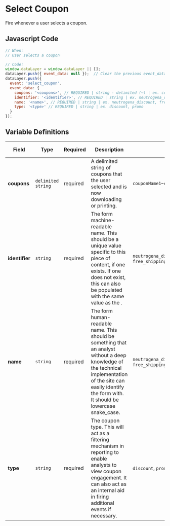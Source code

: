 # Select Coupon

Fire whenever a user selects a coupon.

## Javascript Code

```js
// When:
// User selects a coupon

// Code:
window.dataLayer = window.dataLayer || [];
dataLayer.push({ event_data: null });  // Clear the previous event_data object.
dataLayer.push({
  event: 'select_coupon',
  event_data: {
    coupons: '<coupons>', // REQUIRED | string - delimited (~) | ex. couponName1~couponName2~couponName3
    identifier: '<identifier>', // REQUIRED | string | ex. neutrogena_discount, free_shipping_q421
    name: '<name>', // REQUIRED | string | ex. neutrogena_discount, free_shipping_q421
    type: '<type>' // REQUIRED | string | ex. discount, promo
  }
});
```

## Variable Definitions

|Field|Type|Required|Description|Example|Maximum Length|
| --- | --- | --- | --- | --- | --- |
|**coupons**|`delimited string`|required|A delimited string of coupons that the user selected and is now downloading or printing.|`couponName1~couponName2~couponName3`|`100`|
|**identifier**|`string`|required|The form machine-readable name. This should be a unique value specific to this piece of content, if one exists. If one does not exist, this can also be populated with the same value as the <name>.|`neutrogena_discount`, `free_shipping_q421`|`100`|
|**name**|`string`|required|The form human-readable name. This should be something that an analyst without a deep knowledge of the technical implementation of the site can easily identify the form with. It should be lowercase snake_case.|`neutrogena_discount`, `free_shipping_q421`|`100`|
|**type**|`string`|required|The coupon type. This will act as a filtering mechanism in reporting to enable analysts to view coupon engagement. It can also act as an internal aid in firing additional events if necessary.|`discount`, `promo`|`100`|
